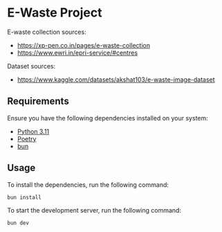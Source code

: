 # E-Waste Project

E-waste collection sources: 
 - https://xp-pen.co.in/pages/e-waste-collection
 - https://www.ewri.in/epri-service/#centres

Dataset sources:
 - https://www.kaggle.com/datasets/akshat103/e-waste-image-dataset

## Requirements

Ensure you have the following dependencies installed on your system:
 - [Python 3.11](https://www.python.org/)
 - [Poetry](https://python-poetry.org/)
 - [bun](https://bun.sh/)

## Usage

To install the dependencies, run the following command:

```bash
bun install
```

To start the development server, run the following command:

```bash
bun dev
```
